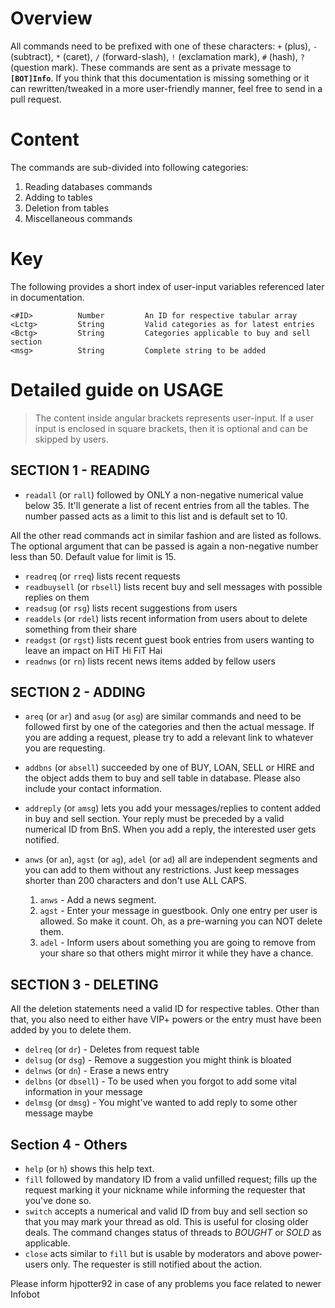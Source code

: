 # Overview
All commands need to be prefixed with one of these characters: `+` (plus), `-` (subtract), `*` (caret),
`/` (forward-slash), `!` (exclamation mark), `#` (hash), `?` (question mark). These commands are sent
as a private message to **`[BOT]Info`**. If you think that this documentation is missing something
or it can rewritten/tweaked in a more user-friendly manner, feel free to send in a pull request.

# Content
The commands are sub-divided into following categories:

1. Reading databases commands
1. Adding to tables
1. Deletion from tables
1. Miscellaneous commands

# Key
The following provides a short index of user-input variables referenced later in documentation.

    <#ID>          Number         An ID for respective tabular array
    <Lctg>         String         Valid categories as for latest entries
    <Bctg>         String         Categories applicable to buy and sell section
    <msg>          String         Complete string to be added

# Detailed guide on USAGE

> The content inside angular brackets represents user-input. If a
> user input is enclosed in square brackets, then it is optional and
> can be skipped by users.

## SECTION 1 - READING

 * `readall` (or `rall`) followed by ONLY a non-negative numerical value below 35. It'll generate a list of recent entries from
    all the tables. The number passed acts as a limit to this list and is default set to 10.

All the other read commands act in similar fashion and are listed as follows. The optional argument that can be passed is
again a non-negative number less than 50. Default value for limit is 15.

 * `readreq` (or `rreq`) lists recent requests
 * `readbuysell` (or `rbsell`) lists recent buy and sell messages with possible replies on them
 * `readsug` (or `rsg`) lists recent suggestions from users
 * `readdels` (or `rdel`) lists recent information from users about to delete something from their share
 * `readgst` (or `rgst`) lists recent guest book entries from users wanting to leave an impact on HiT Hi FiT Hai
 * `readnws` (or `rn`) lists recent news items added by fellow users

## SECTION 2 - ADDING

 * `areq` (or `ar`) and `asug` (or `asg`) are similar commands and need to be followed first by one of the categories
     and then the actual message. If you are adding a request, please try to add a relevant link to whatever you are requesting.
 * `addbns` (or `absell`) succeeded by one of BUY, LOAN, SELL or HIRE and the object adds them to buy and sell table in
     database. Please also include your contact information.
 * `addreply` (or `amsg`) lets you add your messages/replies to content added in buy and sell section. Your reply must be preceded
     by a valid numerical ID from BnS. When you add a reply, the interested user gets notified.
 * `anws` (or `an`), `agst` (or `ag`), `adel` (or `ad`) all are independent segments and you can add to them without any
     restrictions. Just keep messages shorter than 200 characters and don't use ALL CAPS.

     1. `anws` - Add a news segment.
     2. `agst` - Enter your message in guestbook. Only one entry per user is allowed. So make it count. Oh, as a pre-warning
         you can NOT delete them.
     3. `adel` - Inform users about something you are going to remove from your share so that others might
         mirror it while they have a chance.

## SECTION 3 - DELETING

All the deletion statements need a valid ID for respective tables. Other than that, you also need to either have VIP+ powers or
the entry must have been added by you to delete them.

 * `delreq` (or `dr`) - Deletes from request table
 * `delsug` (or `dsg`) - Remove a suggestion you might think is bloated
 * `delnws` (or `dn`) - Erase a news entry
 * `delbns` (or `dbsell`) - To be used when you forgot to add some vital information in your message
 * `delmsg` (or `dmsg`) - You might've wanted to add reply to some other message maybe

## Section 4 - Others

 * `help` (or `h`) shows this help text.
 * `fill` followed by mandatory ID from a valid unfilled request; fills up the request marking it your nickname
     while informing the requester that you've done so.
 * `switch` accepts a numerical and valid ID from buy and sell section so that you may mark your thread as old. This is
     useful for closing older deals. The command changes status of threads to *BOUGHT* or *SOLD* as applicable.
 * `close` acts similar to `fill` but is usable by moderators and above power-users only. The requester is still
     notified about the action.

Please inform hjpotter92 in case of any problems you face related to newer Infobot

